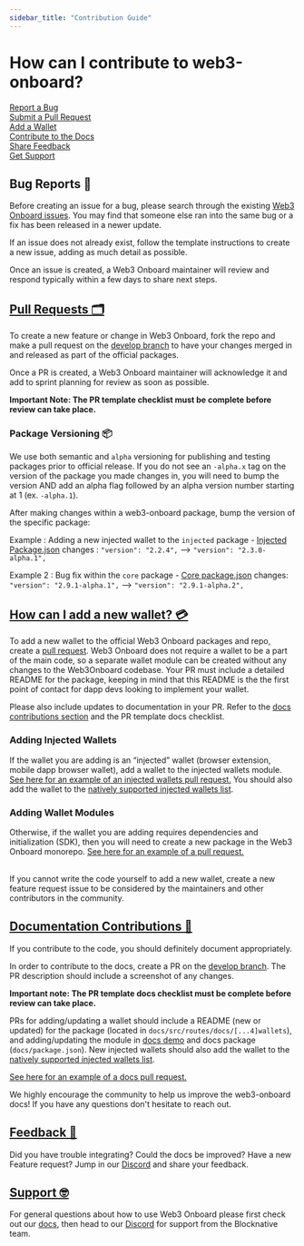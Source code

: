 ```yaml
---
sidebar_title: "Contribution Guide"
---
```


# How can I contribute to web3-onboard?

[Report a Bug](#bug-reports-🐛)<br />
[Submit a Pull Request](#pull-requests-🗂️)<br />
[Add a Wallet](#how-can-i-add-a-new-wallet-💳)<br />
[Contribute to the Docs](#documentation-contributions-📄)<br />
[Share Feedback](#feedback-💬)<br />
[Get Support](#support-🤓)<br />

## Bug Reports 🐛

Before creating an issue for a bug, please search through the existing [Web3 Onboard issues](https://github.com/blocknative/web3-onboard/issues). You may find that someone else ran into the same bug or a fix has been released in a newer update.

If an issue does not already exist, follow the template instructions to create a new issue, adding as much detail as possible.

Once an issue is created, a Web3 Onboard maintainer will review and respond typically within a few days to share next steps.

## [Pull Requests 🗂️](#pr)

To create a new feature or change in Web3 Onboard, fork the repo and make a pull request on the [develop branch](https://github.com/blocknative/web3-onboard/tree/develop) to have your changes merged in and released as part of the official packages.

Once a PR is created, a Web3 Onboard maintainer will acknowledge it and add to sprint planning for review as soon as possible. 

**Important Note: The PR template checklist must be complete before review can take place.**

### Package Versioning 📦

We use both semantic and `alpha` versioning for publishing and testing packages prior to official release.  If you do not see an `-alpha.x` tag on the version of the package you made changes in, you will need to bump the version AND add an alpha flag followed by an alpha version number starting at 1 (ex. `-alpha.1`).

After making changes within a web3-onboard package, bump the version of the specific package:

Example : Adding a new injected wallet to the `injected` package -
[Injected Package.json](https://github.com/blocknative/web3-onboard/blob/develop/packages/injected/package.json#L3) changes : `"version": "2.2.4",` --> `"version": "2.3.0-alpha.1",`

Example 2 : Bug fix within the `core` package -
[Core package.json](https://github.com/blocknative/web3-onboard/blob/8531a73d69365f7d584320f1c4b97a5d90f1c34e/packages/core/package.json#L3) changes: `"version": "2.9.1-alpha.1",` --> `"version": "2.9.1-alpha.2",`

## [How can I add a new wallet? 💳](#new-wallet)

To add a new wallet to the official Web3 Onboard packages and repo, create a [pull request](#pull-requests-🗂️). Web3 Onboard does not require a wallet to be a part of the main code, so a separate wallet module can be created without any changes to the Web3Onboard codebase. Your PR must include a detailed README for the package, keeping in mind that this README is the the first point of contact for dapp devs looking to implement your wallet. 

Please also include updates to documentation in your PR. Refer to the [docs contributions section](#documentation-contributions-📄) and the PR template docs checklist.

### Adding Injected Wallets
If the wallet you are adding is an “injected” wallet (browser extension, mobile dapp browser wallet), add a wallet to the injected wallets module. [See here for an example of an injected wallets pull request.](https://github.com/blocknative/web3-onboard/pull/1177/files) You should also add the wallet to the [natively supported injected wallets list](http://localhost:3000/docs/wallets/injected#injected-wallets-supported-natively).

### Adding Wallet Modules
Otherwise, if the wallet you are adding requires dependencies and initialization (SDK), then you will need to create a new package in the Web3 Onboard monorepo. [See here for an example of a pull request.](https://github.com/blocknative/web3-onboard/pull/1238/files)
<br />
<br />

If you cannot write the code yourself to add a new wallet, create a new feature request issue to be considered by the maintainers and other contributors in the community.

## [Documentation Contributions 📄](#docs)

If you contribute to the code, you should definitely document appropriately. 

In order to contribute to the docs, create a PR on the [develop branch](https://github.com/blocknative/web3-onboard/tree/develop). The PR description should include a screenshot of any changes. 

**Important note: The PR template docs checklist must be complete before review can take place.**

PRs for adding/updating a wallet should include a README (new or updated) for the package (located in `docs/src/routes/docs/[...4]wallets`), and adding/updating the module in [docs demo](https://github.com/blocknative/web3-onboard/blob/develop/docs/src/lib/services/onboard.js) and docs package (`docs/package.json`). New injected wallets should also add the wallet to the [natively supported injected wallets list](https://github.com/blocknative/web3-onboard/blob/develop/docs/src/routes/docs/%5B...4%5Dwallets/injected.md).

[See here for an example of a docs pull request.](https://github.com/blocknative/web3-onboard/pull/1544/files)

We highly encourage the community to help us improve the web3-onboard docs! If you have any questions don't hesitate to reach out.

## [Feedback 💬](#feedback)

Did you have trouble integrating? Could the docs be improved? Have a new Feature request?
Jump in our [Discord](https://discord.com/invite/KZaBVME) and share your feedback.

## [Support 🤓](#support)

For general questions about how to use Web3 Onboard please first check out our [docs](https://onboard.blocknative.com/docs/overview/introduction#features), then head to our [Discord](https://discord.com/invite/KZaBVME) for support from the Blocknative team.
